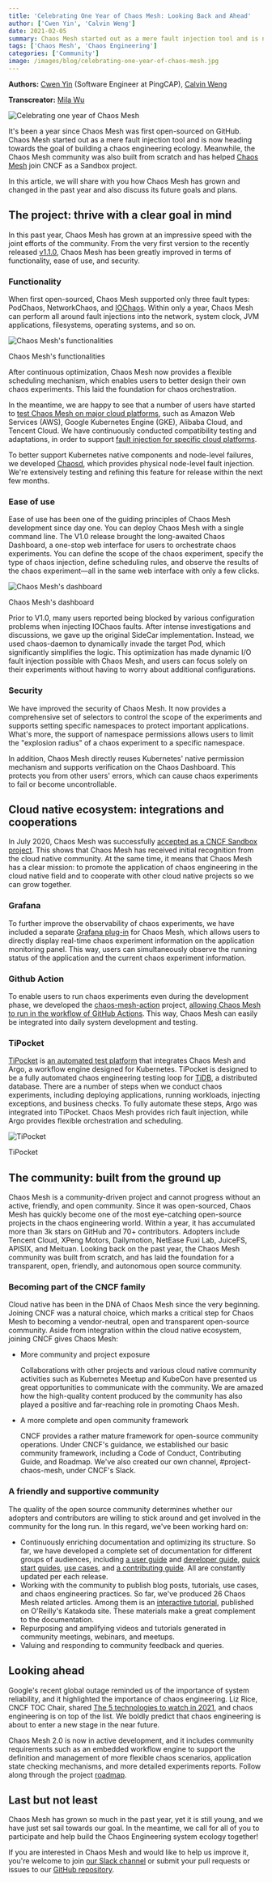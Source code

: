 ```yaml
---
title: 'Celebrating One Year of Chaos Mesh: Looking Back and Ahead'
author: ['Cwen Yin', 'Calvin Weng']
date: 2021-02-05
summary: Chaos Mesh started out as a mere fault injection tool and is now heading towards the goal of building a Chaos Engineering ecology. Meanwhile, the Chaos Mesh community was also built from scratch and has helped Chaos Mesh join CNCF as a Sandbox project.
tags: ['Chaos Mesh', 'Chaos Engineering']
categories: ['Community']
image: /images/blog/celebrating-one-year-of-chaos-mesh.jpg
---
```


**Authors:** [Cwen Yin](https://github.com/cwen0) (Software Engineer at PingCAP), [Calvin Weng](https://github.com/dcalvin)

**Transcreator:** [Mila Wu](https://github.com/milasuperstar)

![Celebrating one year of Chaos Mesh](media/celebrating-one-year-of-chaos-mesh.jpg)

It's been a year since Chaos Mesh was first open-sourced on GitHub. Chaos Mesh started out as a mere fault injection tool and is now heading towards the goal of building a chaos engineering ecology. Meanwhile, the Chaos Mesh community was also built from scratch and has helped [Chaos Mesh](https://github.com/chaos-mesh/chaos-mesh) join CNCF as a Sandbox project.

In this article, we will share with you how Chaos Mesh has grown and changed in the past year and also discuss its future goals and plans.

## The project: thrive with a clear goal in mind

In this past year, Chaos Mesh has grown at an impressive speed with the joint efforts of the community. From the very first version to the recently released [v1.1.0](https://github.com/chaos-mesh/chaos-mesh/releases/tag/v1.1.0), Chaos Mesh has been greatly improved in terms of functionality, ease of use, and security.

### Functionality

When first open-sourced, Chaos Mesh supported only three fault types: PodChaos, NetworkChaos, and [IOChaos](https://pingcap.com/blog/how-to-simulate-io-faults-at-runtime). Within only a year, Chaos Mesh can perform all around fault injections into the network, system clock, JVM applications, filesystems, operating systems, and so on.

![Chaos Mesh's functionalities](media/chaos-mesh-functionalities.jpg)
<div class="caption-center"> Chaos Mesh's functionalities </div>

After continuous optimization, Chaos Mesh now provides a flexible scheduling mechanism, which enables users to better design their own chaos experiments. This laid the foundation for chaos orchestration.

In the meantime, we are happy to see that a number of users have started to [test Chaos Mesh on major cloud platforms](https://github.com/chaos-mesh/chaos-mesh/issues/1182), such as Amazon Web Services (AWS), Google Kubernetes Engine (GKE), Alibaba Cloud, and Tencent Cloud. We have continuously conducted compatibility testing and adaptations, in order to support [fault injection for specific cloud platforms](https://github.com/chaos-mesh/chaos-mesh/pull/1330).

To better support Kubernetes native components and node-level failures, we developed [Chaosd](https://github.com/chaos-mesh/chaosd), which provides physical node-level fault injection. We're extensively testing and refining this feature for release within the next few months.

### Ease of use

Ease of use has been one of the guiding principles of Chaos Mesh development since day one. You can deploy Chaos Mesh with a single command line. The V1.0 release brought the long-awaited Chaos Dashboard, a one-stop web interface for users to orchestrate chaos experiments. You can define the scope of the chaos experiment, specify the type of chaos injection, define scheduling rules, and observe the results of the chaos experiment—all in the same web interface with only a few clicks.

![Chaos Mesh's dashboard](media/chaos-mesh-dashboard.jpg)
<div class="caption-center"> Chaos Mesh's dashboard </div>

Prior to V1.0, many users reported being blocked by various configuration problems when injecting IOChaos faults. After intense investigations and discussions, we gave up the original SideCar implementation. Instead, we used chaos-daemon to dynamically invade the target Pod, which significantly simplifies the logic. This optimization has made dynamic I/O fault injection possible with Chaos Mesh, and users can focus solely on their experiments without having to worry about additional configurations.

### Security

We have improved the security of Chaos Mesh. It now provides a comprehensive set of selectors to control the scope of the experiments and supports setting specific namespaces to protect important applications. What's more, the support of namespace permissions allows users to limit the "explosion radius" of a chaos experiment to a specific namespace.

In addition, Chaos Mesh directly reuses Kubernetes' native permission mechanism and supports verification on the Chaos Dashboard. This protects you from other users' errors, which can cause chaos experiments to fail or become uncontrollable.

## Cloud native ecosystem: integrations and cooperations

In July 2020, Chaos Mesh was successfully [accepted as a CNCF Sandbox project](https://pingcap.com/blog/announcing-chaos-mesh-as-a-cncf-sandbox-project). This shows that Chaos Mesh has received initial recognition from the cloud native community. At the same time, it means that Chaos Mesh has a clear mission: to promote the application of chaos engineering in the cloud native field and to cooperate with other cloud native projects so we can grow together.

### Grafana 

To further improve the observability of chaos experiments, we have included a separate [Grafana plug-in](https://github.com/chaos-mesh/chaos-mesh-datasource) for Chaos Mesh, which allows users to directly display real-time chaos experiment information on the application monitoring panel. This way, users can simultaneously observe the running status of the application and the current chaos experiment information.

### Github Action 

To enable users to run chaos experiments even during the development phase, we developed the [chaos-mesh-action](https://github.com/chaos-mesh/chaos-mesh-action) project, [allowing Chaos Mesh to run in the workflow of GitHub Actions](https://pingcap.com/blog/chaos-mesh-action-integrate-chaos-engineering-into-your-ci). This way, Chaos Mesh can easily be integrated into daily system development and testing. 

### TiPocket 

[TiPocket](https://github.com/pingcap/tipocket) is [an automated test platform](https://pingcap.com/blog/building-automated-testing-framework-based-on-chaos-mesh-and-argo) that integrates Chaos Mesh and Argo, a workflow engine designed for Kubernetes. TiPocket is designed to be a fully automated chaos engineering testing loop for [TiDB](https://docs.pingcap.com/tidb/stable), a distributed database. There are a number of steps when we conduct chaos experiments, including deploying applications, running workloads, injecting exceptions, and business checks. To fully automate these steps, Argo was integrated into TiPocket. Chaos Mesh provides rich fault injection, while Argo provides flexible orchestration and scheduling.

![TiPocket](media/tipocket.jpg)
<div class="caption-center"> TiPocket </div>

## The community: built from the ground up

Chaos Mesh is a community-driven project and cannot progress without an active, friendly, and open community. Since it was open-sourced, Chaos Mesh has quickly become one of the most eye-catching open-source projects in the chaos engineering world. Within a year, it has accumulated more than 3k stars on GitHub and 70+ contributors. Adopters include Tencent Cloud, XPeng Motors, Dailymotion, NetEase Fuxi Lab, JuiceFS, APISIX, and Meituan. Looking back on the past year, the Chaos Mesh community was built from scratch, and has laid the foundation for a transparent, open, friendly, and autonomous open source community.

### Becoming part of the CNCF family

Cloud native has been in the DNA of Chaos Mesh since the very beginning. Joining CNCF was a natural choice, which marks a critical step for Chaos Mesh to becoming a vendor-neutral, open and transparent open-source community. Aside from integration within the cloud native ecosystem, joining CNCF gives Chaos Mesh:

* More community and project exposure

    Collaborations with other projects and various cloud native community activities such as Kubernetes Meetup and KubeCon have presented us great opportunities to communicate with the community. We are amazed how the high-quality content produced by the community has also played a positive and far-reaching role in promoting Chaos Mesh.

* A more complete and open community framework

    CNCF provides a rather mature framework for open-source community operations. Under CNCF's guidance, we established our basic community framework, including a Code of Conduct, Contributing Guide, and Roadmap. We've also created our own channel, #project-chaos-mesh, under CNCF's Slack.

### A friendly and supportive community

The quality of the open source community determines whether our adopters and contributors are willing to stick around and get involved in the community for the long run. In this regard, we've been working hard on: 

* Continuously enriching documentation and optimizing its structure. So far, we have developed a complete set of documentation for different groups of audiences, including [a user guide](https://chaos-mesh.org/docs/user_guides/installation/) and [developer guide](https://chaos-mesh.org/docs/development_guides/development_overview), [quick start guides](https://chaos-mesh.org/docs/get_started/get_started_on_kind), [use cases](https://chaos-mesh.org/docs/use_cases/multi_data_centers), and [a contributing guide](https://github.com/chaos-mesh/chaos-mesh/blob/master/CONTRIBUTING.md). All are constantly updated per each release. 
* Working with the community to publish blog posts, tutorials, use cases, and chaos engineering practices. So far, we've produced 26 Chaos Mesh related articles. Among them is an [interactive tutorial](https://chaos-mesh.org/interactiveTutorial), published on O'Reilly's Katakoda site. These materials make a great complement to the documentation.
* Repurposing and amplifying videos and tutorials generated in community meetings, webinars, and meetups.
* Valuing and responding to community feedback and queries.

## Looking ahead

Google's recent global outage reminded us of the importance of system reliability, and it highlighted the importance of chaos engineering. Liz Rice, CNCF TOC Chair, shared [The 5 technologies to watch in 2021](https://twitter.com/CloudNativeFdn/status/1329863326428499971), and chaos engineering is on top of the list. We boldly predict that chaos engineering is about to enter a new stage in the near future. 

Chaos Mesh 2.0 is now in active development, and it includes community requirements such as an embedded workflow engine to support the definition and management of more flexible chaos scenarios, application state checking mechanisms, and more detailed experiments reports. Follow along through the project [roadmap](https://github.com/chaos-mesh/chaos-mesh/blob/master/ROADMAP.md).

## Last but not least

Chaos Mesh has grown so much in the past year, yet it is still young, and we have just set sail towards our goal. In the meantime, we call for all of you to participate and help build the Chaos Engineering system ecology together!

If you are interested in Chaos Mesh and would like to help us improve it, you're welcome to join [our Slack channel](https://slack.cncf.io/) or submit your pull requests or issues to our [GitHub repository](https://github.com/chaos-mesh/chaos-mesh).
